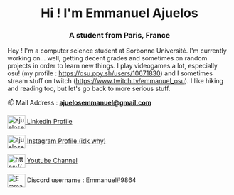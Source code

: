 <h1 align="center">Hi ! I'm Emmanuel Ajuelos</h1>
<h3 align="center">A student from Paris, France</h3>


Hey ! I'm a computer science student at Sorbonne Université. I'm currently working on... well, getting decent grades and sometimes on random projects in order to learn new things.
I play videogames a lot, especially osu! (my profile : https://osu.ppy.sh/users/10671830) and I sometimes stream stuff on twitch (https://www.twitch.tv/emmanuel_osu). I like hiking and reading too, but let's go back to more serious stuff.

📫 Mail Address : **ajuelosemmanuel@gmail.com**

<p align="left">
<a href="https://linkedin.com/in/ajuelosemmanuel" target="blank"><img align="center" src="https://cdn.jsdelivr.net/npm/simple-icons@3.0.1/icons/linkedin.svg" alt="ajuelosemmanuel" height="30" width="40" /> Linkedin Profile </a>
 
<a href="https://instagram.com/ajuelosemmanuel" target="blank"><img align="center" src="https://cdn.jsdelivr.net/npm/simple-icons@3.0.1/icons/instagram.svg" alt="ajuelosemmanuel" height="30" width="40" /> Instagram Profile (idk why)</a>

<a href="https://www.youtube.com/channel/UCVevb2P-CmSzbWrJUz8Z7PA" target="blank"><img align="center" src="https://cdn.jsdelivr.net/npm/simple-icons@3.0.1/icons/youtube.svg" alt="https://www.youtube.com/channel/ucvevb2p-cmszbwrjuz8z7pa" height="30" width="40" /> Youtube Channel</a>
  
 <img align="center" src="https://cdn.jsdelivr.net/npm/simple-icons@3.0.1/icons/discord.svg" alt="Emmanuel#9864" height="30" width="40" /> Discord username : Emmanuel#9864 </a>
</p>

